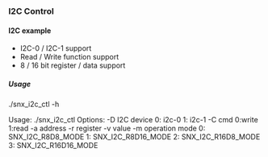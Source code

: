 ### I2C Control ###

#### I2C example ####
* I2C-0 / I2C-1 support
* Read / Write function support
* 8 / 16 bit register / data support


##### Usage #####
./snx_i2c_ctl -h

Usage: ./snx_i2c_ctl
Options:
	-D I2C device 0: i2c-0 1: i2c-1
	-C cmd 0:write 1:read 
	-a address
	-r register
	-v value 
	-m operation mode 
   		0: SNX_I2C_R8D8_MODE 
   		1: SNX_I2C_R8D16_MODE 
   		2: SNX_I2C_R16D8_MODE 
   		3: SNX_I2C_R16D16_MODE 
